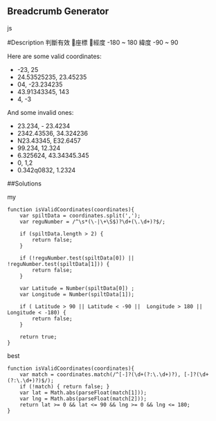 ## Breadcrumb Generator
js
 
#Description
判斷有效 座標
經度 -180 ~ 180
緯度 -90 ~ 90

Here are some valid coordinates:

- -23, 25
- 24.53525235, 23.45235
- 04, -23.234235
- 43.91343345, 143
- 4, -3

And some invalid ones:
- 23.234, - 23.4234
- 2342.43536, 34.324236
- N23.43345, E32.6457
- 99.234, 12.324
- 6.325624, 43.34345.345
- 0, 1,2
- 0.342q0832, 1.2324


##Solutions

my

    function isValidCoordinates(coordinates){
        var spiltData = coordinates.split(',');
        var reguNumber = /^\s*(\-|\+\S$)?\d+(\.\d+)?$/;

        if (spiltData.length > 2) {
            return false;
        }
        
        if (!reguNumber.test(spiltData[0]) || !reguNumber.test(spiltData[1])) {
            return false;
        }
        
        var Latitude = Number(spiltData[0]) ;
        var Longitude = Number(spiltData[1]);
        
        if ( Latitude > 90 || Latitude < -90 ||  Longitude > 180 || Longitude < -180) {
            return false;
        }
        
        return true;
    }

best

    function isValidCoordinates(coordinates){
        var match = coordinates.match(/^[-]?(\d+(?:\.\d+)?), [-]?(\d+(?:\.\d+)?)$/);
        if (!match) { return false; }
        var lat = Math.abs(parseFloat(match[1]));
        var lng = Math.abs(parseFloat(match[2]));
        return lat >= 0 && lat <= 90 && lng >= 0 && lng <= 180;
    }

